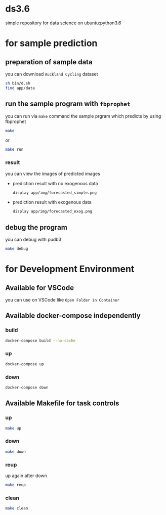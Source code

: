 # ds3.6

simple repository for data science on ubuntu:python3.6

# for sample prediction

## preparation of sample data

you can download `Auckland Cycling` dataset

```bash
sh bin/d.sh
find app/data
```

## run the sample program with `fbprophet`

you can run via `make` command the sample prgram which predicts by using fbprophet

```bash
make
```

or 

```bash
make run
```

### result

you can view the images of predicted images


- prediction result with no exogenous data

    ```bash
    display app/img/forecasted_simple.png
    ```

- prediction result with exogenous data

    ```bash
    display app/img/forecasted_exog.png
    ```


## debug the program

you can debug with pudb3

```bash
make debug
```

# for Development Environment

## Available for VSCode
you can use on VSCode like `Open Folder in Container`

## Available docker-compose independently

### build

```bash
docker-compose build --no-cache
```

### up

```bash
docker-compose up
```

### down

```bash
docker-compose down
```

## Available Makefile for task controls

### up

```bash
make up
```

### down

```bash
make down
```

### reup

up again after down

```bash
make reup
```

### clean

```bash
make clean
```